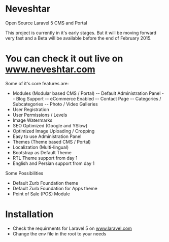 # Neveshtar
Open Source Laravel 5 CMS and Portal

This project is currently in it's early stages. But it will be moving forward very fast and a Beta will be available before the end of February 2015.

# You can check it out live on www.neveshtar.com

Some of it's core features are:

- Modules (Modular based CMS / Portal)
	-- Default Administration Panel
	-- Blog Support
	-- eCommerce Enabled
	-- Contact Page
	-- Categories / Subcategories
	-- Photo / Video Galleries
- User Registration
- User Permissions / Levels
- Image Watermarks
- SEO Optimized (Google and YSlow)
- Optimized Image Uploading / Cropping
- Easy to use Administration Panel
- Themes (Theme based CMS / Portal)
- Localization (Multi-lingual)
- Bootstrap as Default Theme
- RTL Theme support from day 1
- English and Persian support from day 1

Some Possibilities

- Default Zurb Foundation theme
- Default Zurb Foundation for Apps theme
- Point of Sale (POS) Module


# Installation

- Check the requirments for Laravel 5 on www.laravel.com
- Change the env file in the root to your needs
